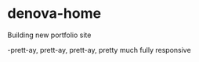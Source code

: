 # denova-home
Building new portfolio site

-prett-ay, prett-ay, prett-ay, pretty much fully responsive


